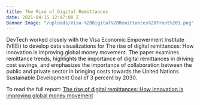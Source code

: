 ```yaml
---
title: The Rise of Digital Remittances
date: 2021-04-15 12:47:00 Z
Banner Image: "/uploads/Visa-%20Digital%20Remittances%20Front%201.png"
---
```



DevTech worked closely with the Visa Economic Empowerment Institute (VEEI) to develop data visualizations for The rise of digital remittances: How innovation is improving global money movement. The paper examines remittance trends, highlights the importance of digital remittances in driving cost savings, and emphasizes the importance of collaboration between the public and private sector in bringing costs towards the United Nations Sustainable Development Goal of 3 percent by 2030.

To read the full report: [The rise of digital remittances: How innovation is improving global money movement](https://usa.visa.com/sites/visa-economic-empowerment-institute/future-payments/the-rise-of-digital-remittances.html)